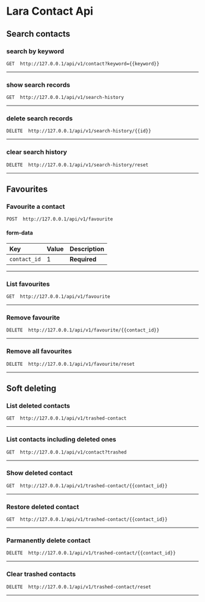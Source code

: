 # Lara Contact Api

## Search contacts
### search by keyword
```http
GET  http://127.0.0.1/api/v1/contact?keyword={{keyword}}
```
----------------------------------------------------------------

### show search records
```http
GET  http://127.0.0.1/api/v1/search-history
```

----------------------------------------------------------------

### delete search records
```http
DELETE  http://127.0.0.1/api/v1/search-history/{{id}}
```

----------------------------------------------------------------

### clear search history
```http
DELETE  http://127.0.0.1/api/v1/search-history/reset
```

----------------------------------------------------------------

## Favourites
### Favourite a contact

```http
POST  http://127.0.0.1/api/v1/favourite
```
#### form-data
| Key            | Value        | Description                |
| :------------- | :----------- | :------------------------- |
| `contact_id` | 1 | **Required** |

----------------------------------------------------------------

### List favourites
```http
GET  http://127.0.0.1/api/v1/favourite
```

----------------------------------------------------------------

### Remove favourite
```http
DELETE  http://127.0.0.1/api/v1/favourite/{{contact_id}}
```

----------------------------------------------------------------

### Remove all favourites
```http
DELETE  http://127.0.0.1/api/v1/favourite/reset
```

----------------------------------------------------------------

## Soft deleting

### List deleted contacts
```http
GET  http://127.0.0.1/api/v1/trashed-contact
```

----------------------------------------------------------------

### List contacts including deleted ones
```http
GET  http://127.0.0.1/api/v1/contact?trashed
```

----------------------------------------------------------------

### Show deleted contact
```http
GET  http://127.0.0.1/api/v1/trashed-contact/{{contact_id}}
```

----------------------------------------------------------------

### Restore deleted contact
```http
GET  http://127.0.0.1/api/v1/trashed-contact/{{contact_id}}
```

----------------------------------------------------------------

### Parmanently delete contact
```http
DELETE  http://127.0.0.1/api/v1/trashed-contact/{{contact_id}}
```

----------------------------------------------------------------

### Clear trashed contacts
```http
DELETE  http://127.0.0.1/api/v1/trashed-contact/reset
```
----------------------------------------------------------------

<!-- 

### request name
```http
POST  http://127.0.0.1/api/v1/f
```
#### form-data
| Key       | Value    | Description                |
| :-------- | :------- | :------------------------- |

----------------------------------------------------------------
-->